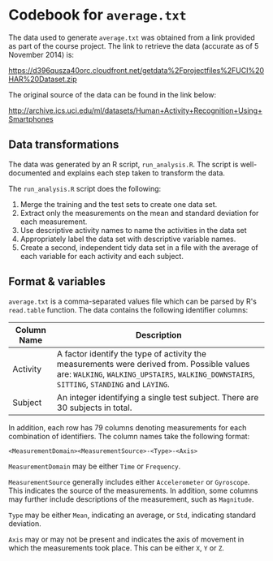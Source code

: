 Codebook for `average.txt`
===========================
The data used to generate `average.txt` was obtained from a link provided as
part of the course project. The link to retrieve the data (accurate as of 5
November 2014) is:

https://d396qusza40orc.cloudfront.net/getdata%2Fprojectfiles%2FUCI%20HAR%20Dataset.zip

The original source of the data can be found in the link below:

http://archive.ics.uci.edu/ml/datasets/Human+Activity+Recognition+Using+Smartphones

Data transformations
--------------------
The data was generated by an R script, `run_analysis.R`. 
The script is well-documented and explains each step taken to
transform the data.

The `run_analysis.R` script does the following:

1. Merge the training and the test sets to create one data set.
2. Extract only the measurements on the mean and standard deviation for each
   measurement.
3. Use descriptive activity names to name the activities in the data set
4. Appropriately label the data set with descriptive variable names.
5. Create a second, independent tidy data set in a file with the
   average of each variable for each activity and each subject.

Format & variables
------------------
`average.txt` is a comma-separated values file which can be parsed by R's
`read.table` function. The data contains the following identifier columns:

| Column Name | Description                                                    |
| ----------- | -------------------------------------------------------------- |
| Activity    | A factor identify the type of activity the measurements were derived from. Possible values are: `WALKING`, `WALKING_UPSTAIRS`, `WALKING_DOWNSTAIRS`, `SITTING`, `STANDING` and `LAYING`. |
| Subject     | An integer identifying a single test subject. There are 30 subjects in total. |

In addition, each row has 79 columns denoting measurements for each combination
of identifiers. The column names take the following format:

```
<MeasurementDomain><MeasurementSource>-<Type>-<Axis>
```

`MeasurementDomain` may be either `Time` or `Frequency`.

`MeasurementSource` generally includes either `Accelerometer` or `Gyroscope`.
This indicates the source of the measurements. In addition, some columns may
further include descriptions of the measurement, such as `Magnitude`.

`Type` may be either `Mean`, indicating an average, or `Std`, indicating
standard deviation.

`Axis` may or may not be present and indicates the axis of movement in which the
measurements took place. This can be either `X`, `Y` or `Z`.
